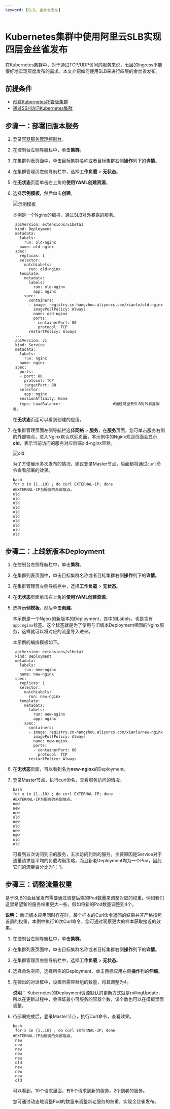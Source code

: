 ```yaml
---
keyword: [SLB, 金丝雀发布]
---
```


# Kubernetes集群中使用阿里云SLB实现四层金丝雀发布

在Kubernetes集群中，对于通过TCP/UDP访问的服务来说，七层的Ingress不能很好地实现灰度发布的需求。本文介绍如何使用SLB来进行四层的金丝雀发布。

## 前提条件

-   [创建Kubernetes托管版集群](/intl.zh-CN/Kubernetes集群用户指南/集群/创建集群/创建Kubernetes托管版集群.md)
-   [通过SSH访问Kubernetes集群](/intl.zh-CN/Kubernetes集群用户指南/集群/连接集群/通过SSH访问Kubernetes集群.md)

## 步骤一：部署旧版本服务

1.  登录[容器服务管理控制台](https://cs.console.aliyun.com)。

2.  在控制台左侧导航栏中，单击**集群**。

3.  在集群列表页面中，单击目标集群名称或者目标集群右侧**操作**列下的**详情**。

4.  在集群管理页左侧导航栏中，选择**工作负载** \> **无状态**。

5.  在**无状态**页面单击右上角的**使用YAML创建资源**。

6.  选择**示例模板**，然后单击**创建**。

    ![示例模板](https://static-aliyun-doc.oss-accelerate.aliyuncs.com/assets/img/zh-CN/1395659951/p148094.png)

    本例是一个Nginx的编排，通过SLB对外暴露的服务。

    ```
     apiVersion: extensions/v1beta1
     kind: Deployment
     metadata:
       labels:
         run: old-nginx
       name: old-nginx
     spec:
       replicas: 1
       selector:
         matchLabels:
           run: old-nginx
       template:
         metadata:
           labels:
             run: old-nginx
             app: nginx
         spec:
           containers:
           - image: registry.cn-hangzhou.aliyuncs.com/xianlu/old-nginx
             imagePullPolicy: Always
             name: old-nginx
             ports:
             - containerPort: 80
               protocol: TCP
           restartPolicy: Always
     ---
     apiVersion: v1
     kind: Service
     metadata:
       labels:
         run: nginx
       name: nginx
     spec:
       ports:
       - port: 80
         protocol: TCP
         targetPort: 80
       selector:
         app: nginx
       sessionAffinity: None
       type: LoadBalancer                       #通过阿里云SLB对外暴露服务。
    ```

    在**无状态**页面可以看到创建的应用。

7.  在集群管理页面左侧导航栏选择**网络** \> **服务**，在**服务**页面，您可单击服务右侧的外部端点，进入Nginx默认欢迎页面，本示例中的Nginx欢迎页面会显示**old**，表示当前访问的服务对应后端old-nginx容器。

    ![old](https://static-aliyun-doc.oss-accelerate.aliyuncs.com/assets/img/zh-CN/2395659951/p9939.png)

    为了方便展示多次发布的情况，建议登录Master节点，后面都将通过`curl`命令查看部署的效果。

    ```
    bash  
    for x in {1..10} ; do curl EXTERNAL-IP; done                    #EXTERNAL-IP为服务的外部端点。
    old
    old
    old
    old
    old
    old
    old
    old
    old
    old
    ```


## 步骤二：上线新版本Deployment

1.  在控制台左侧导航栏中，单击**集群**。

2.  在集群列表页面中，单击目标集群名称或者目标集群右侧**操作**列下的**详情**。

3.  在集群管理页左侧导航栏中，选择**工作负载** \> **无状态**。

4.  在**无状态**页面单击右上角的**使用YAML创建资源**。

5.  选择**示例模板**，然后单击**创建**。

    本示例是一个Nginx的新版本的Deployment，其中的Labels，也是含有`app:nginx`标签。这个标签就是为了使用与旧版本Deployment相同的Nginx服务，这样就可以将对应的流量导入进来。

    本示例的编排模板如下。

    ```
     apiVersion: extensions/v1beta1
     kind: Deployment
     metadata:
       labels:
         run: new-nginx
       name: new-nginx
     spec:
       replicas: 1
       selector:
         matchLabels:
           run: new-nginx
       template:
         metadata:
           labels:
             run: new-nginx
             app: nginx
         spec:
           containers:
           - image: registry.cn-hangzhou.aliyuncs.com/xianlu/new-nginx
             imagePullPolicy: Always
             name: new-nginx
             ports:
             - containerPort: 80
               protocol: TCP
           restartPolicy: Always
    ```

6.  在**无状态**页面，可以看到名为**new-nginx**的Deployment。

7.  登录Master节点，执行curl命名，查看服务访问的情况。

    ```
    bash  
    for x in {1..10} ; do curl EXTERNAL-IP; done                    #EXTERNAL-IP为服务的外部端点。
    new
    new
    new
    old
    new
    old
    new
    new
    old
    old
    ```

    可看到五次访问到旧的服务，五次访问到新的服务。主要原因是Service对于流量请求是平均的负载均衡策略，而且新老Deployment均为一个Pod，因此它们的流量百分比为1：1。


## 步骤三：调整流量权重

基于SLB的金丝雀发布需要通过调整后端的Pod数量来调整对应的权重。例如我们这里希望新的服务权重更大一些，假如将新的Pod数量调整到4个。

**说明：** 新旧版本应用同时存在时，某个样本的Curl命令返回的结果并非严格按照设置的权重，本例中执行10次Curl命令，您可通过观察更大的样本获取接近的效果。

1.  在控制台左侧导航栏中，单击**集群**。

2.  在集群列表页面中，单击目标集群名称或者目标集群右侧**操作**列下的**详情**。

3.  在集群管理页左侧导航栏中，选择**工作负载** \> **无状态**。

4.  选择命名空间，选择所需的Deployment，单击目标应用右侧**操作**列的**伸缩**。

5.  在弹出的对话框中，设置所需容器组的数量，将其调整为4。

    **说明：** Kubernetes的Deployment资源默认的更新方式就是rollingUpdate，所以在更新过程中，会保证最小可服务的容器个数，该个数也可以在模板里面调整。

6.  待部署完成后，登录Master节点，执行Curl命令，查看效果。

    ```
    bash  
     for x in {1..10} ; do curl EXTERNAL-IP; done                    #EXTERNAL-IP为服务的外部端点。
     new
     new
     new
     new
     new
     old
     new
     new
     new
     old
    ```

    可以看到，10个请求里面，有8个请求到新的服务，2个到老的服务。

    您可通过动态地调整Pod的数量来调整新老服务的权重，实现金丝雀发布。



